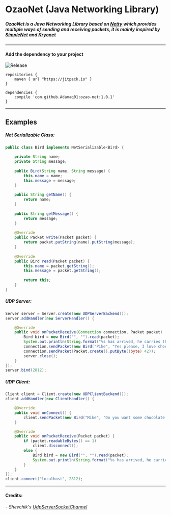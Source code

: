 # OzaoNet (Java Networking Library)

##### OzaoNet is a Java Networking Library based on [Netty](https://netty.io) which provides multiple ways of sending and receiving packets, it is mainly inspired by [SimpleNet](https://github.com/jhg023/SimpleNet) and [Kryonet](https://github.com/EsotericSoftware/kryonet)

****

#### Add the dependency to your project
![Release](https://jitpack.io/v/Adamaq01/ozao-net.svg)

```Gradle
repositories {
    maven { url "https://jitpack.io" }
}
```
```
dependencies {
    compile 'com.github.Adamaq01:ozao-net:1.0.1'
}
```

****

## Examples

##### Net Serializable Class:
```Java
public class Bird implements NetSerializable<Bird> {
    
    private String name;
    private String message;
    
    public Bird(String name, String message) {
        this.name = name;
        this.message = message;
    }
    
    public String getName() {
        return name;
    }
    
    public String getMessage() {
        return message;
    }
    
    @Override
    public Packet write(Packet packet) {
        return packet.putString(name).putString(message);
    }
    
    @Override
    public Bird read(Packet packet) {
        this.name = packet.getString();
        this.message = packet.getString();
        
        return this;
    }
}
```

##### UDP Server:
```Java
Server server = Server.create(new UDPServerBackend());
server.addHandler(new ServerHandler() {

    @Override
    public void onPacketReceive(Connection connection, Packet packet) {
        Bird bird = new Bird("", "").read(packet);
        System.out.println(String.format("%s has arrived, he carries this message: %s", bird.getName(), bird.getMessage()));
        connection.sendPacket(new Bird("Pike", "Yes please, I love chocolate !").write(Packet.create()));
        connection.sendPacket(Packet.create().putByte((byte) 42));
        server.close();
    }
});
server.bind(2812);
```

##### UDP Client:
```Java
Client client = Client.create(new UDPClientBackend());
client.addHandler(new ClientHandler() {

    @Override
    public void onConnect() {
        client.sendPacket(new Bird("Mike", "Do you want some chocolate ?").write(Packet.create()));
    }

    @Override
    public void onPacketReceive(Packet packet) {
        if (packet.readableBytes() == 1)
            client.disconnect();
        else {
            Bird bird = new Bird("", "").read(packet);
            System.out.println(String.format("%s has arrived, he carries this message: %s", bird.getName(), bird.getMessage()));
        }
    }
});
client.connect("localhost", 2812);
```

****

#### Credits:
###### - Shevchik's [UdpServerSocketChannel](https://github.com/Shevchik/UdpServerSocketChannel)
